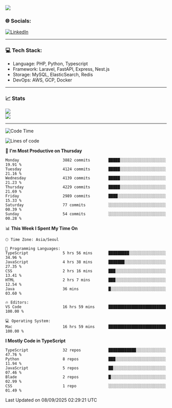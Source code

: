 <!--[![](https://visitcount.itsvg.in/api?id=jin-wk&icon=7&color=12)](https://visitcount.itsvg.in)-->
<!--[![Hits](https://hits.seeyoufarm.com/api/count/incr/badge.svg?url=https%3A%2F%2Fgithub.com%2Fjin-wk&count_bg=%235F625C&title_bg=%23555555&icon=github.svg&icon_color=%23E7E7E7&title=Hits&edge_flat=false)](https://hits.seeyoufarm.com)-->
![](https://komarev.com/ghpvc/?username=jin-wk&color=lightgrey&style=for-the-badge)

### 🌐 Socials:
[![LinkedIn](https://img.shields.io/badge/LinkedIn-%230077B5.svg?logo=linkedin&logoColor=white)](https://linkedin.com/in/jinwook-lee-242625241) 

---

### 💻 Tech Stack:
  - Language: PHP, Python, Typescript
  - Framework: Laravel, FastAPI, Express, Nest.js
  - Storage: MySQL, ElasticSearch, Redis
  - DevOps: AWS, GCP, Docker

---

### 📈 Stats
![](https://github-readme-stats.vercel.app/api?username=jin-wk&theme=dark&hide_border=true&include_all_commits=true&count_private=true)<br/>
![](https://github-readme-streak-stats.herokuapp.com/?user=jin-wk&theme=dark&hide_border=true)<br/>

---

<!--START_SECTION:waka-->
![Code Time](http://img.shields.io/badge/Code%20Time-2%2C597%20hrs%2017%20mins-blue)

![Lines of code](https://img.shields.io/badge/From%20Hello%20World%20I%27ve%20Written-5.7%20million%20lines%20of%20code-blue)

📅 **I'm Most Productive on Thursday** 

```text
Monday                   3882 commits        █████░░░░░░░░░░░░░░░░░░░░   19.91 % 
Tuesday                  4124 commits        █████░░░░░░░░░░░░░░░░░░░░   21.16 % 
Wednesday                4139 commits        █████░░░░░░░░░░░░░░░░░░░░   21.23 % 
Thursday                 4229 commits        █████░░░░░░░░░░░░░░░░░░░░   21.69 % 
Friday                   2989 commits        ████░░░░░░░░░░░░░░░░░░░░░   15.33 % 
Saturday                 77 commits          ░░░░░░░░░░░░░░░░░░░░░░░░░   00.39 % 
Sunday                   54 commits          ░░░░░░░░░░░░░░░░░░░░░░░░░   00.28 % 
```


📊 **This Week I Spent My Time On** 

```text
🕑︎ Time Zone: Asia/Seoul

💬 Programming Languages: 
TypeScript               5 hrs 56 mins       █████████░░░░░░░░░░░░░░░░   34.96 % 
JavaScript               4 hrs 38 mins       ███████░░░░░░░░░░░░░░░░░░   27.35 % 
CSS                      2 hrs 16 mins       ███░░░░░░░░░░░░░░░░░░░░░░   13.41 % 
HTML                     2 hrs 7 mins        ███░░░░░░░░░░░░░░░░░░░░░░   12.54 % 
Java                     36 mins             █░░░░░░░░░░░░░░░░░░░░░░░░   03.60 % 

🔥 Editors: 
VS Code                  16 hrs 59 mins      █████████████████████████   100.00 % 

💻 Operating System: 
Mac                      16 hrs 59 mins      █████████████████████████   100.00 % 
```

**I Mostly Code in TypeScript** 

```text
TypeScript               32 repos            ████████████░░░░░░░░░░░░░   47.76 % 
Python                   8 repos             ███░░░░░░░░░░░░░░░░░░░░░░   11.94 % 
JavaScript               5 repos             ██░░░░░░░░░░░░░░░░░░░░░░░   07.46 % 
Blade                    2 repos             █░░░░░░░░░░░░░░░░░░░░░░░░   02.99 % 
CSS                      1 repo              ░░░░░░░░░░░░░░░░░░░░░░░░░   01.49 % 
```




 Last Updated on 08/09/2025 02:29:21 UTC
<!--END_SECTION:waka-->
